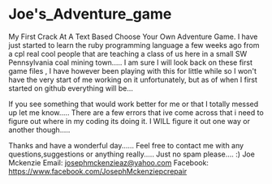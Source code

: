 # Joe's_Adventure_game
My First Crack At A Text Based Choose Your Own Adventure Game.
I have just started to learn the ruby programming language a few weeks ago from a cpl real cool people that are 
teaching a class of us here in a small SW Pennsylvania coal mining town..... I am sure I will  look back on these 
first game files , I have however been playing with this for little while so I won't have the very start of me working
on it unfortunately, but as of when I first started on github everything will be...

If you see something that would work better for me or that I totally messed up let me know.....
There are a few errors that ive come across that i need to figure out where in my coding its doing it.
I WILL figure it out one way or another though.....

Thanks and have a wonderful day...... 
Feel free to contact me with any questions,suggestions or anything really.....
Just no spam please....  :)
                                        Joe Mckenzie
                             Email:     josephmckenzieaz@yahoo.com
                             Facebook:  https://www.facebook.com/JosephMckenziepcrepair